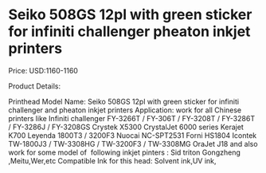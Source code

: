 # Seiko 508GS 12pl with green sticker for infiniti challenger pheaton inkjet printers

Price: USD:1160-1160

Product Details:

Printhead Model Name: Seiko 508GS 12pl with green sticker for infiniti challenger and pheaton inkjet printers
Application: work for all Chinese printers like
Infiniti challenger FY-3266T / FY-306T / FY-3208T / FY-3286T / FY-3286J / FY-3208GS
Crystek X5300
CrystalJet 6000 series
Kerajet K700
Leyenda 1800T3 / 3200F3
Nuocai NC-SPT2531
Forni HS1804
Icontek TW-1800J3 / TW-3308HG / TW-3200F3 / TW-3308MG
OraJet J18
and also work for some model of  following inkjet pinters :
Sid triton Gongzheng ,Meitu,Wer,etc
Compatible Ink for this head: Solvent ink,UV ink,
